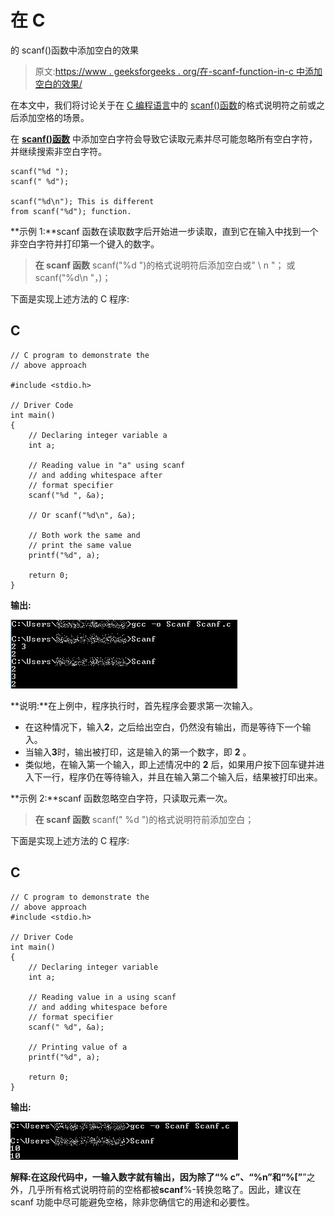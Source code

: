 # 在 C

的 scanf()函数中添加空白的效果

> 原文:[https://www . geeksforgeeks . org/在-scanf-function-in-c 中添加空白的效果/](https://www.geeksforgeeks.org/effect-of-adding-whitespace-in-the-scanf-function-in-c/)

在本文中，我们将讨论关于在 [C 编程语言](https://www.geeksforgeeks.org/c/)中的 [scanf()函数](https://www.geeksforgeeks.org/scanf-and-fscanf-in-c-simple-yet-poweful/)的格式说明符之前或之后添加空格的场景。

在 [**scanf()函数**](https://www.geeksforgeeks.org/scanf-and-fscanf-in-c-simple-yet-poweful/) 中添加空白字符会导致它读取元素并尽可能忽略所有空白字符，并继续搜索非空白字符。

```
scanf("%d ");
scanf(" %d");

scanf("%d\n"); This is different
from scanf("%d"); function.
```

**示例 1:**scanf 函数在读取数字后开始进一步读取，直到它在输入中找到一个非空白字符并打印第一个键入的数字。

> **在 scanf 函数**
> scanf("%d ")的格式说明符后添加空白或" \ n "；
> 或
> scanf("%d\n "，)；

下面是实现上述方法的 C 程序:

## C

```
// C program to demonstrate the
// above approach

#include <stdio.h>

// Driver Code
int main()
{
    // Declaring integer variable a
    int a;

    // Reading value in "a" using scanf
    // and adding whitespace after
    // format specifier
    scanf("%d ", &a);

    // Or scanf("%d\n", &a);

    // Both work the same and
    // print the same value
    printf("%d", a);

    return 0;
}
```

**输出:**

![](img/a72cca704838ec6151c9d82ce4b0f265.png)

**说明:**在上例中，程序执行时，首先程序会要求第一次输入。

*   在这种情况下，输入**2**，之后给出空白，仍然没有输出，而是等待下一个输入。
*   当输入**3**时，输出被打印，这是输入的第一个数字，即 **2** 。
*   类似地，在输入第一个输入，即上述情况中的 **2** 后，如果用户按下回车键并进入下一行，程序仍在等待输入，并且在输入第二个输入后，结果被打印出来。

**示例 2:**scanf 函数忽略空白字符，只读取元素一次。

> **在 scanf 函数**
> scanf(" %d ")的格式说明符前添加空白；

下面是实现上述方法的 C 程序:

## C

```
// C program to demonstrate the
// above approach
#include <stdio.h>

// Driver Code
int main()
{
    // Declaring integer variable
    int a;

    // Reading value in a using scanf
    // and adding whitespace before
    // format specifier
    scanf(" %d", &a);

    // Printing value of a
    printf("%d", a);

    return 0;
}
```

**输出:**

![](img/2b90fd6a86adeb8db2cb1bef8eee06c3.png)

**解释:**在这段代码中，一输入数字就有输出，因为除了**“% c”、“%n”和“%[”**”之外，几乎所有格式说明符前的空格都被**scanf**%-转换忽略了。因此，建议在 scanf 功能中尽可能避免空格，除非您确信它的用途和必要性。